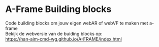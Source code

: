 # A-Frame Building blocks

Code building blocks om jouw eigen webAR of webVF te maken met a-frame<br>
Bekijk de webversie van de buiding blocks op:<br>
<a href="https://han-aim-cmd-wg.github.io/A-FRAME/index.html" target="_blank">https://han-aim-cmd-wg.github.io/A-FRAME/index.html</a>
